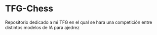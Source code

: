 # TFG-Chess
 Repositorio dedicado a mi TFG en el qual se hara una competición entre distintos modelos de IA para ajedrez
